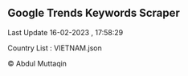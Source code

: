 

## Google Trends Keywords Scraper 
 
Last Update 16-02-2023 , 17:58:29

Country List :
VIETNAM.json



© Abdul Muttaqin 
